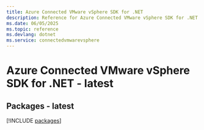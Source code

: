 ```yaml
---
title: Azure Connected VMware vSphere SDK for .NET
description: Reference for Azure Connected VMware vSphere SDK for .NET
ms.date: 06/05/2025
ms.topic: reference
ms.devlang: dotnet
ms.service: connectedvmwarevsphere
---
```

# Azure Connected VMware vSphere SDK for .NET - latest
## Packages - latest
[!INCLUDE [packages](connected-vmware-vsphere-index.md)]